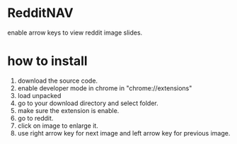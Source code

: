 # RedditNAV
enable arrow keys to view reddit image slides.

# how to install
1. download the source code.
2. enable developer mode in chrome in "chrome://extensions"
3. load unpacked
4. go to your download directory and select folder.
5. make sure the extension is enable.
6. go to reddit.
7. click on image to enlarge it.
8. use right arrow key for next image and left arrow key for previous image.